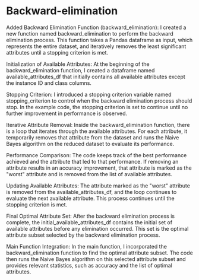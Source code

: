 # Backward-elimination
Added Backward Elimination Function (backward_elimination): I created a new function named backward_elimination to perform the backward elimination process. This function takes a Pandas dataframe as input, which represents the entire dataset, and iteratively removes the least significant attributes until a stopping criterion is met.

Initialization of Available Attributes: At the beginning of the backward_elimination function, I created a dataframe named available_attributes_df that initially contains all available attributes except the instance ID and class columns.

Stopping Criterion: I introduced a stopping criterion variable named stopping_criterion to control when the backward elimination process should stop. In the example code, the stopping criterion is set to continue until no further improvement in performance is observed.

Iterative Attribute Removal: Inside the backward_elimination function, there is a loop that iterates through the available attributes. For each attribute, it temporarily removes that attribute from the dataset and runs the Naive Bayes algorithm on the reduced dataset to evaluate its performance.

Performance Comparison: The code keeps track of the best performance achieved and the attribute that led to that performance. If removing an attribute results in an accuracy improvement, that attribute is marked as the "worst" attribute and is removed from the list of available attributes.

Updating Available Attributes: The attribute marked as the "worst" attribute is removed from the available_attributes_df, and the loop continues to evaluate the next available attribute. This process continues until the stopping criterion is met.

Final Optimal Attribute Set: After the backward elimination process is complete, the initial_available_attributes_df contains the initial set of available attributes before any elimination occurred. This set is the optimal attribute subset selected by the backward elimination process.

Main Function Integration: In the main function, I incorporated the backward_elimination function to find the optimal attribute subset. The code then runs the Naive Bayes algorithm on this selected attribute subset and provides relevant statistics, such as accuracy and the list of optimal attributes.
